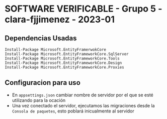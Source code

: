 # SOFTWARE VERIFICABLE  -  Grupo 5  -  clara-fjjimenez  -  2023-01

## Dependencias Usadas
```
Install-Package Microsoft.EntityFramerwokCore  
Install-Package Microsoft.EntityFrameworkCore.SqlServer  
Install-Package Microsoft.EntityFrameworkCore.Tools  
Install-Package Microsoft.EntityFrameworkCore.Design  
Install-Package Microsoft.EntityFrameworkCore.Proxies  
```

## Configuracion para uso

* En `appsettings.json` cambiar nombre de servidor por el que se esté utilizando para la ocación
* Una vez conectado el servidor, ejecutamos las migraciones desde la `Consola de paquetes`, esto poblará inicualmente al servidor
